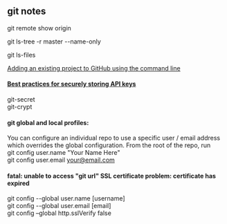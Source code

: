## git notes

git remote show origin

git ls-tree -r master --name-only

git ls-files

[Adding an existing project to GitHub using the command line](https://help.github.com/en/github/importing-your-projects-to-github/adding-an-existing-project-to-github-using-the-command-line)

#### [Best practices for securely storing API keys](https://www.freecodecamp.org/news/how-to-securely-store-api-keys-4ff3ea19ebda/)
git-secret  
git-crypt  

#### git global and local profiles:  
You can configure an individual repo to use a specific user / email address which overrides the global configuration. From the root of the repo, run  
git config user.name "Your Name Here"  
git config user.email your@email.com   
#### fatal: unable to access "git url" SSL certificate problem: certificate has expired  
git config --global user.name [username]  
git config --global user.email [email]  
git config –global http.sslVerify false  



